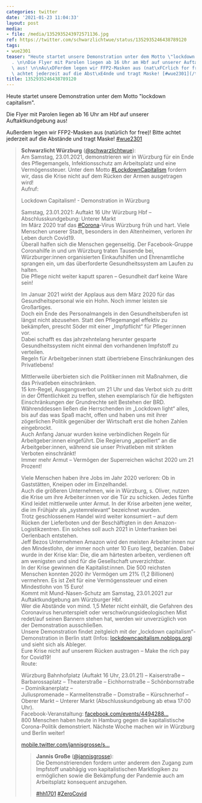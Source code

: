 ```yaml
---
categories: twitter
date: '2021-01-23 11:04:33'
layout: post
media:
- file: /media/1352935243972571136.jpg
ref: https://twitter.com/schwarzlichtwue/status/1352935246438789120
tags:
- wue2301
teaser: "Heute startet unsere Demonstration unter dem Motto \"lockdown capitalism\"\
  . \n\nDie Flyer mit Parolen liegen ab 16 Uhr am Hbf auf unserer Auftaktkundgebung\
  \ aus! \n\nAu\xDFerdem legen wir FFP2-Masken aus (nat\xFCrlich for free)! Bitte\
  \ achtet jederzeit auf die Abst\xE4nde und tragt Maske! [#wue2301](/t/wue2301)  "
title: 1352935246438789120
---
```

Heute startet unsere Demonstration unter dem Motto "lockdown capitalism". 

Die Flyer mit Parolen liegen ab 16 Uhr am Hbf auf unserer Auftaktkundgebung aus! 

Außerdem legen wir FFP2-Masken aus (natürlich for free)! Bitte achtet jederzeit auf die Abstände und tragt Maske! [#wue2301](/t/wue2301)  
> <b>Schwarzlicht Würzburg</b> ([@schwarzlichtwue](https://twitter.com/schwarzlichtwue)):  
>Am Samstag, 23.01.2021, demonstrieren wir in Würzburg für ein Ende des Pflegemangels, Infektionsschutz am Arbeitsplatz und eine Vermögenssteuer. Unter dem Motto [#LockdownCapitalism](/t/lockdowncapitalism) fordern wir, dass die Krise nicht auf dem Rücken der Armen ausgetragen wird!   
>Aufruf:  
>  
>  
>  
>Lockdown Capitalism! - Demonstration in Würzburg   
>  
>  
>  
>Samstag, 23.01.2021: Auftakt 16 Uhr Würzburg Hbf – Abschlusskundgebung: Unterer Markt  
>Im März 2020 traf das [#Corona](/t/corona)-Virus Würzburg früh und hart. Viele Menschen unserer Stadt, besonders in den Altenheimen, verloren ihr Leben durch Covid19.  
>Überall halfen sich die Menschen gegenseitig. Der Facebook-Gruppe Coronahilfe in und um Würzburg traten Tausende bei, Würzburger:innen organisierten Einkaufshilfen und Ehrenamtliche sprangen ein, um das überforderte Gesundheitssystem am Laufen zu halten.  
>Die Pflege nicht weiter kaputt sparen – Gesundheit darf keine Ware sein!  
>  
>  
>  
>Im Januar 2021 wirkt der Applaus aus dem März 2020 für das Gesundheitspersonal wie ein Hohn. Noch immer leisten sie Großartiges.  
>Doch ein Ende des Personalmangels in den Gesundheitsberufen ist längst nicht abzusehen. Statt den Pflegemangel effektiv zu bekämpfen, prescht Söder mit einer „Impfpflicht“ für Pfleger:innen vor.  
>Dabei schafft es das jahrzehntelang herunter gesparte Gesundheitssystem nicht einmal den vorhandenen Impfstoff zu verteilen.  
>Regeln für Arbeitgeber:innen statt übertriebene Einschränkungen des Privatlebens!  
>  
>  
>  
>Mittlerweile überbieten sich die Politiker:innen mit Maßnahmen, die das Privatleben einschränken.  
>15 km-Regel, Ausgangsverbot um 21 Uhr und das Verbot sich zu dritt in der Öffentlichkeit zu treffen, stehen exemplarisch für die heftigsten Einschränkungen der Grundrechte seit Bestehen der BRD.  
>Währenddessen ließen die Herrschenden im „Lockdown light“ alles, bis auf das was Spaß macht, offen und haben uns mit ihrer zögerlichen Politik gegenüber der Wirtschaft erst die hohen Zahlen eingebrockt.  
>Auch Anfang Januar wurden keine verbindlichen Regeln für Arbeitgeber:innen eingeführt. Die Regierung „appelliert“ an die Arbeitgeber:innen, während sie unser Privatleben mit strikten Verboten einschränkt!  
>Immer mehr Armut – Vermögen der Superreichen wächst 2020 um 21 Prozent!  
>  
>  
>  
>Viele Menschen haben ihre Jobs im Jahr 2020 verloren: Ob in Gaststätten, Kneipen oder im Einzelhandel.  
>Auch die größeren Unternehmen, wie in Würzburg, s. Oliver, nutzen die Krise um ihre Arbeiter:innen vor die Tür zu schicken. Jedes fünfte Kind leidet mittlerweile unter Armut. In der Krise arbeiten jene weiter, die im Frühjahr als „systemrelevant“ bezeichnet wurden.  
>Trotz geschlossenem Handel wird weiter konsumiert – auf dem Rücken der Lieferboten und der Beschäftigten in den Amazon-Logistikzentren. Ein solches soll auch 2021 in Unterfranken bei Oerlenbach entstehen.  
>Jeff Bezos Unternehmen Amazon wird den meisten Arbeiter:innen nur den Mindestlohn, der immer noch unter 10 Euro liegt, bezahlen. Dabei wurde in der Krise klar: Die, die am härtesten arbeiten, verdienen oft am wenigsten und sind für die Gesellschaft unverzichtbar.  
>In der Krise gewinnen die Kapitalist:innen. Die 500 reichsten Menschen konnten 2020 ihr Vermögen um 21% (1,2 Billionen) vermehren. Es ist Zeit für eine Vermögenssteuer und einen Mindestlohn von 15 Euro!  
>Kommt mit Mund-Nasen-Schutz am Samstag, 23.01.2021 zur Auftaktkundgebung am Würzburger Hbf.  
>Wer die Abstände von mind. 1,5 Meter nicht einhält, die Gefahren des Coronavirus herunterspielt oder verschwörungsideologischen Mist redet/auf seinen Bannern stehen hat, werden wir unverzüglich von der Demonstration ausschließen.  
>Unsere Demonstration findet zeitgleich mit der „lockdown capitalism“-Demonstration in Berlin statt (Infos: [lockdowncapitalism.noblogs.org](https://lockdowncapitalism.noblogs.org/)) und sieht sich als Ableger.  
>Eure Krise nicht auf unserem Rücken austragen – Make the rich pay for Covid19!  
>Route:   
>  
>Würzburg Bahnhofplatz (Auftakt 16 Uhr, 23.01.21) – Kaiserstraße – Barbarossaplatz – Theaterstraße – Eichhornstraße – Schönbornstraße – Dominikanerplatz –  
>Juliuspromenade – Karmelitenstraße – Domstraße – Kürschnerhof – Oberer Markt – Unterer Markt (Abschlusskundgebung ab etwa 17:00 Uhr).  
>Facebook-Veranstaltung: [facebook.com/events/4494288…](https://facebook.com/events/449428879548418)  
>800 Menschen haben heute in Hamburg gegen die kapitalistische Corona-Politik demonstriert. Nächste Woche machen wir in Würzburg und Berlin weiter!  
>  
>  
>  
>[mobile.twitter.com/jannisgrosse/s…](https://mobile.twitter.com/jannisgrosse/status/1350762064910966784)  
>> <b>Jannis Große</b> ([@jannisgrosse](https://twitter.com/jannisgrosse)):    
>>Die Demonstrierenden fordern unter anderem den Zugang zum Impfstoff unabhägig von kapitalistischen Marktlogiken zu ermöglichen sowie die Bekämpfung der Pandemie auch am Arbeitsplatz konsequent anzugehen.     
>>    
>>    
>>    
>>[#hh1701](/t/hh1701) [#ZeroCovid](/t/zerocovid)     
>  
>  

